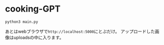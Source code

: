 # cooking-GPT

```
python3 main.py
```
あとはwebブラウザで`http://localhost:5000`にとぶだけ。
アップロードした画像はuploadsの中に入ります。
